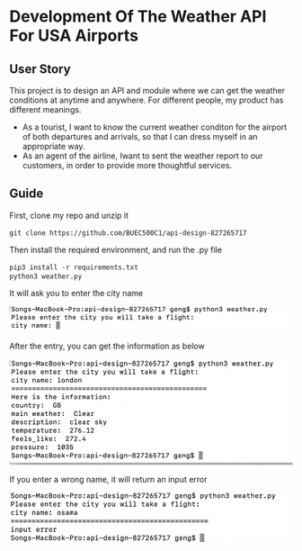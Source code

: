 # Development Of The Weather API For USA Airports
## User Story
This project is to design an API and module where we can get the weather conditions at anytime and anywhere. For different people, my product has different meanings.
- As a tourist, I want to know the current weather conditon for the airport of both departures and arrivals, so that I can dress myself in an appropriate way.
- As an agent of the airline, Iwant to sent the weather report to our customers, in order to provide more thoughtful services.

## Guide
First, clone my repo and unzip it
```
git clone https://github.com/BUEC500C1/api-design-827265717
```
Then install the required environment, and run the .py file
```
pip3 install -r requirements.txt
python3 weather.py
```
It will ask you to enter the city name

![requests](https://github.com/BUEC500C1/api-design-827265717/blob/master/result/requests.png)

After the entry, you can get the information as below

![result1](https://github.com/BUEC500C1/api-design-827265717/blob/master/result/result1.png)

If you enter a wrong name, it will return an input error

![](https://github.com/BUEC500C1/api-design-827265717/blob/master/result/result2.png)
